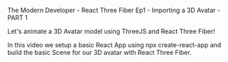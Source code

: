 The Modern Developer - React Three Fiber Ep1 - Importing a 3D Avatar - PART 1

Let's animate a 3D Avatar model using ThreeJS and React Three Fiber!

In this video we setup a basic React App using npx create-react-app and build the basic Scene for our 3D avatar with React Three Fiber.

